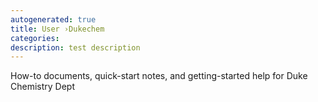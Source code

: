 ```yaml
---
autogenerated: true
title: User ›Dukechem
categories: 
description: test description
---
```


How-to documents, quick-start notes, and getting-started help for Duke Chemistry Dept
